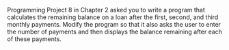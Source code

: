 Programming Project 8 in Chapter 2 asked you to write a program that calculates
the remaining balance on a loan after the first, second, and third monthly
payments. Modify the program so that it also asks the user to enter the number
of payments and then displays the balance remaining after each of these
payments.